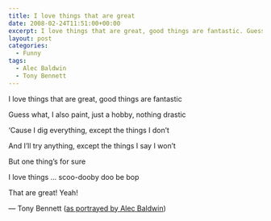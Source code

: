 ```yaml
---
title: I love things that are great
date: 2008-02-24T11:51:00+00:00
excerpt: I love things that are great, good things are fantastic. Guess what, I also paint, just a hobby, nothing drastic
layout: post
categories:
  - Funny
tags:
  - Alec Baldwin
  - Tony Bennett
---
```

I love things that are great, good things are fantastic
  
Guess what, I also paint, just a hobby, nothing drastic

&#8216;Cause I dig everything, except the things I don&#8217;t
  
And I&#8217;ll try anything, except the things I say I won&#8217;t

But one thing&#8217;s for sure
  
I love things &#8230; scoo-dooby doo be bop
  
That are great! Yeah!

&#8212; Tony Bennett ([as portrayed by Alec Baldwin](http://www.imdb.com/title/tt0694917/))